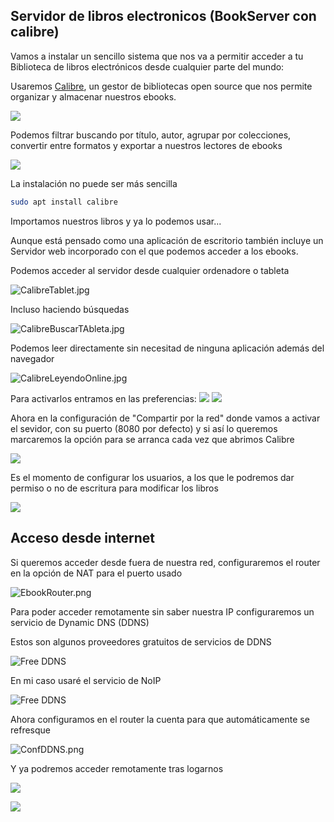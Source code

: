 ## Servidor de libros electronicos (BookServer con calibre)

Vamos a instalar un sencillo sistema que nos va a permitir acceder a tu Biblioteca de libros electrónicos desde cualquier parte del mundo:

Usaremos [Calibre](https://calibre-ebook.com/), un gestor de bibliotecas open source que nos permite organizar y almacenar nuestros ebooks.

![](./images/Calibre_libros.png)

Podemos filtrar buscando por título, autor, agrupar por colecciones, convertir entre formatos y exportar a nuestros lectores de ebooks

![](./images/Calibre_Filtro_autor.png)


La instalación no puede ser más sencilla
```sh
sudo apt install calibre
```

Importamos nuestros libros y ya lo podemos usar...

Aunque está pensado como una aplicación de escritorio también incluye un Servidor web incorporado con el que podemos acceder a los ebooks. 

Podemos acceder al servidor desde cualquier ordenadore o tableta

![CalibreTablet.jpg](./images/CalibreTablet.jpg)

Incluso haciendo búsquedas

![CalibreBuscarTAbleta.jpg](./images/CalibreBuscarTAbleta.jpg)

Podemos leer directamente sin necesitad de ninguna aplicación además del navegador

![CalibreLeyendoOnline.jpg](./images/CalibreLeyendoOnline.jpg)

Para activarlos entramos en las preferencias:
![](./images/Calibre_preferencias.png)
![](./images/Calibre_conf.png)

Ahora en la configuración de "Compartir por la red" donde vamos a activar el sevidor, con su puerto (8080 por defecto) y si así lo queremos marcaremos la opción para se arranca cada vez que abrimos Calibre

![](./images/Calibre_Conf_servidor.png)

Es el momento de configurar los usuarios, a los que le podremos dar permiso o no de escritura para modificar los libros

![](./images/Calibre_Usuarios.png)

## Acceso desde internet

Si queremos acceder desde fuera de nuestra red, configuraremos el router en la opción de NAT para el puerto usado

![EbookRouter.png](./images/EbookRouter.png)

Para poder acceder remotamente sin saber nuestra IP  configuraremos un servicio de Dynamic DNS (DDNS) 

Estos son algunos proveedores gratuitos de servicios de DDNS

![Free DDNS](./images/FreeDDNS.png)

En mi caso usaré el servicio de NoIP

![Free DDNS](./images/NoIP.png)

Ahora configuramos en el router la cuenta para que automáticamente se refresque

![ConfDDNS.png](./images/ConfDDNS.png)

Y ya podremos acceder remotamente tras logarnos

![](./images/CalibreUsuarios.jpg)


![](./images/CalibreBiblioteca.jpg)

